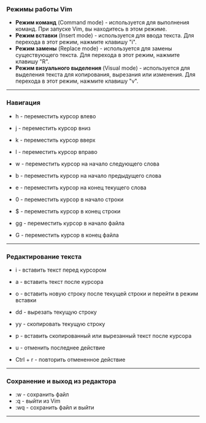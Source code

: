 ### **Режимы работы Vim**
- **Режим команд** (Command mode) - используется для выполнения команд. При запуске Vim, вы находитесь в этом режиме.
- **Режим вставки** (Insert mode) - используется для ввода текста. Для перехода в этот режим, нажмите клавишу "i".
- **Режим замены** (Replace mode) - используется для замены существующего текста. Для перехода в этот режим, нажмите клавишу "R".
- **Режим визуального выделения** (Visual mode) - используется для выделения текста для копирования, вырезания или изменения. Для перехода в этот режим, нажмите клавишу "v".
****
### **Навигация**
- h - переместить курсор влево
- j - переместить курсор вниз
- k - переместить курсор вверх
- l - переместить курсор вправо

- w - переместить курсор на начало следующего слова
- b - переместить курсор на начало предыдущего слова
- e - переместить курсор на конец текущего слова
- 0 - переместить курсор в начало строки
- $ - переместить курсор в конец строки

- gg - переместить курсор в начало файла
- G - переместить курсор в конец файла
****
### **Редактирование текста**

- i - вставить текст перед курсором
- a - вставить текст после курсора

- o - вставить новую строку после текущей строки и перейти в режим вставки
- dd - вырезать текущую строку
- yy - скопировать текущую строку
- p - вставить скопированный или вырезанный текст после курсора

- u - отменить последнее действие
- Ctrl + r - повторить отмененное действие
****
### **Сохранение и выход из редактора**
- :w - сохранить файл
- :q - выйти из Vim
- :wq - сохранить файл и выйти
****
